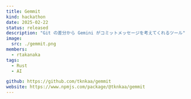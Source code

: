 ```yaml
---
title: Gemmit
kind: hackathon
date: 2025-02-22
status: released
description: "Git の差分から Gemini がコミットメッセージを考えてくれるツール"
image:
  src: ./gemmit.png
members:
  - rtakanaka
tags:
  - Rust
  - AI

github: https://github.com/tknkaa/gemmit
website: https://www.npmjs.com/package/@tknkaa/gemmit
---
```

